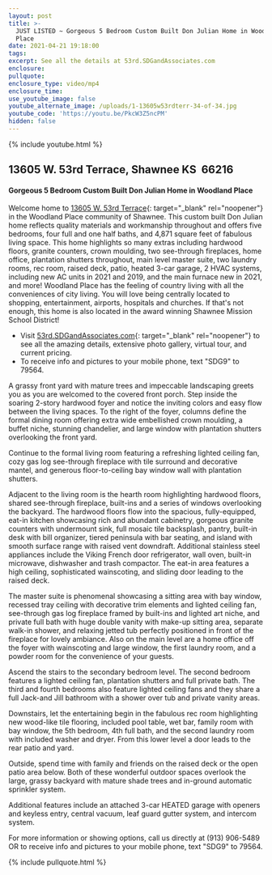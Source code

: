 ```yaml
---
layout: post
title: >-
  JUST LISTED ~ Gorgeous 5 Bedroom Custom Built Don Julian Home in Woodland
  Place
date: 2021-04-21 19:18:00
tags:
excerpt: See all the details at 53rd.SDGandAssociates.com
enclosure:
pullquote:
enclosure_type: video/mp4
enclosure_time:
use_youtube_image: false
youtube_alternate_image: /uploads/1-13605w53rdterr-34-of-34.jpg
youtube_code: 'https://youtu.be/PkcW3Z5ncPM'
hidden: false
---
```

{% include youtube.html %}

## 13605 W. 53rd Terrace, Shawnee KS&nbsp; 66216

#### Gorgeous 5 Bedroom Custom Built Don Julian Home in Woodland Place

Welcome home to [13605 W. 53rd Terrace](http://53rd.SDGandAssociates.com){: target="_blank" rel="noopener"} in the Woodland Place community of Shawnee. This custom built Don Julian home reflects quality materials and workmanship throughout and offers five bedrooms, four full and one half baths, and 4,871 square feet of fabulous living space. This home highlights so many extras including hardwood floors, granite counters, crown moulding, two see-through fireplaces, home office, plantation shutters throughout, main level master suite, two laundry rooms, rec room, raised deck, patio, heated 3-car garage, 2 HVAC systems, including new AC units in 2021 and 2019, and the main furnace new in 2021, and more\! Woodland Place has the feeling of country living with all the conveniences of city living. You will love being centrally located to shopping, entertainment, airports, hospitals and churches. If that's not enough, this home is also located in the award winning Shawnee Mission School District\!

* Visit [53rd.SDGandAssociates.com](http://53rd.SDGandAssociates.com){: target="_blank" rel="noopener"} to see all the amazing details, extensive photo gallery, virtual tour, and current pricing.
* To receive info and pictures to your mobile phone, text "SDG9" to 79564.

A grassy front yard with mature trees and impeccable landscaping greets you as you are welcomed to the covered front porch. Step inside the soaring 2-story hardwood foyer and notice the inviting colors and easy flow between the living spaces. To the right of the foyer, columns define the formal dining room offering extra wide embellished crown moulding, a buffet niche, stunning chandelier, and large window with plantation shutters overlooking the front yard.

Continue to the formal living room featuring a refreshing lighted ceiling fan, cozy gas log see-through fireplace with tile surround and decorative mantel, and generous floor-to-ceiling bay window wall with plantation shutters.

Adjacent to the living room is the hearth room highlighting hardwood floors, shared see-through fireplace, built-ins and a series of windows overlooking the backyard. The hardwood floors flow into the spacious, fully-equipped, eat-in kitchen showcasing rich and abundant cabinetry, gorgeous granite counters with undermount sink, full mosaic tile backsplash, pantry, built-in desk with bill organizer, tiered peninsula with bar seating, and island with smooth surface range with raised vent downdraft. Additional stainless steel appliances include the Viking French door refrigerator, wall oven, built-in microwave, dishwasher and trash compactor. The eat-in area features a high ceiling, sophisticated wainscoting, and sliding door leading to the raised deck.

The master suite is phenomenal showcasing a sitting area with bay window, recessed tray ceiling with decorative trim elements and lighted ceiling fan, see-through gas log fireplace framed by built-ins and lighted art niche, and private full bath with huge double vanity with make-up sitting area, separate walk-in shower, and relaxing jetted tub perfectly positioned in front of the fireplace for lovely ambiance. Also on the main level are a home office off the foyer with wainscoting and large window, the first laundry room, and a powder room for the convenience of your guests.

Ascend the stairs to the secondary bedroom level. The second bedroom features a lighted ceiling fan, plantation shutters and full private bath. The third and fourth bedrooms also feature lighted ceiling fans and they share a full Jack-and Jill bathroom with a shower over tub and private vanity areas.

Downstairs, let the entertaining begin in the fabulous rec room highlighting new wood-like tile flooring, included pool table, wet bar, family room with bay window, the 5th bedroom, 4th full bath, and the second laundry room with included washer and dryer. From this lower level a door leads to the rear patio and yard.

Outside, spend time with family and friends on the raised deck or the open patio area below. Both of these wonderful outdoor spaces overlook the large, grassy backyard with mature shade trees and in-ground automatic sprinkler system.

Additional features include an attached 3-car HEATED garage with openers and keyless entry, central vacuum, leaf guard gutter system, and intercom system.

For more information or showing options, call us directly at (913) 906-5489 OR to receive info and pictures to your mobile phone, text "SDG9" to 79564.

{% include pullquote.html %}

